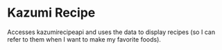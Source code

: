 # Kazumi Recipe

Accesses kazumirecipeapi and uses the data to display recipes (so I can refer to them when I want to make my favorite foods).